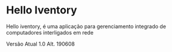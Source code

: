 # Hello Iventory
Hello iventory, é uma aplicação para gerenciamento integrado de computadores interligados em rede

Versão Atual 1.0 Alt. 190608
